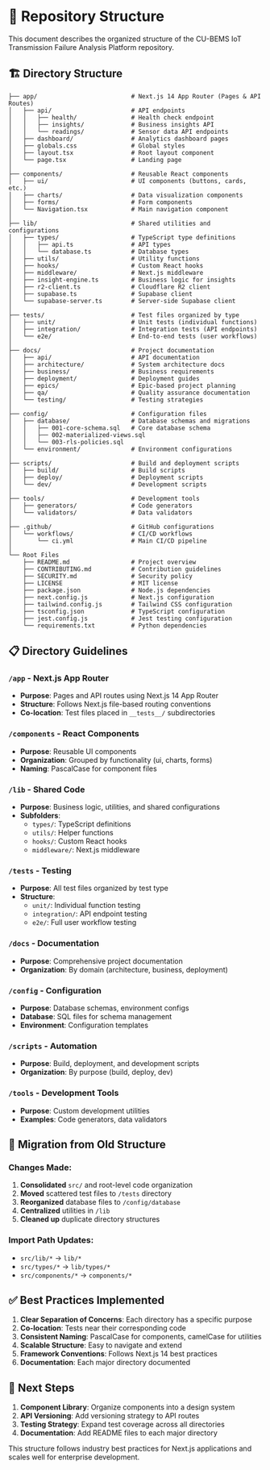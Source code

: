# 📁 Repository Structure

This document describes the organized structure of the CU-BEMS IoT Transmission Failure Analysis Platform repository.

## 🏗️ Directory Structure

```
├── app/                          # Next.js 14 App Router (Pages & API Routes)
│   ├── api/                      # API endpoints
│   │   ├── health/               # Health check endpoint
│   │   ├── insights/             # Business insights API
│   │   └── readings/             # Sensor data API endpoints
│   ├── dashboard/                # Analytics dashboard pages
│   ├── globals.css               # Global styles
│   ├── layout.tsx                # Root layout component
│   └── page.tsx                  # Landing page
│
├── components/                   # Reusable React components
│   ├── ui/                       # UI components (buttons, cards, etc.)
│   ├── charts/                   # Data visualization components
│   ├── forms/                    # Form components
│   └── Navigation.tsx            # Main navigation component
│
├── lib/                          # Shared utilities and configurations
│   ├── types/                    # TypeScript type definitions
│   │   ├── api.ts                # API types
│   │   └── database.ts           # Database types
│   ├── utils/                    # Utility functions
│   ├── hooks/                    # Custom React hooks
│   ├── middleware/               # Next.js middleware
│   ├── insight-engine.ts         # Business logic for insights
│   ├── r2-client.ts              # Cloudflare R2 client
│   ├── supabase.ts               # Supabase client
│   └── supabase-server.ts        # Server-side Supabase client
│
├── tests/                        # Test files organized by type
│   ├── unit/                     # Unit tests (individual functions)
│   ├── integration/              # Integration tests (API endpoints)
│   └── e2e/                      # End-to-end tests (user workflows)
│
├── docs/                         # Project documentation
│   ├── api/                      # API documentation
│   ├── architecture/             # System architecture docs
│   ├── business/                 # Business requirements
│   ├── deployment/               # Deployment guides
│   ├── epics/                    # Epic-based project planning
│   ├── qa/                       # Quality assurance documentation
│   └── testing/                  # Testing strategies
│
├── config/                       # Configuration files
│   ├── database/                 # Database schemas and migrations
│   │   ├── 001-core-schema.sql   # Core database schema
│   │   ├── 002-materialized-views.sql
│   │   └── 003-rls-policies.sql
│   └── environment/              # Environment configurations
│
├── scripts/                      # Build and deployment scripts
│   ├── build/                    # Build scripts
│   ├── deploy/                   # Deployment scripts
│   └── dev/                      # Development scripts
│
├── tools/                        # Development tools
│   ├── generators/               # Code generators
│   └── validators/               # Data validators
│
├── .github/                      # GitHub configurations
│   └── workflows/                # CI/CD workflows
│       └── ci.yml                # Main CI/CD pipeline
│
└── Root Files
    ├── README.md                 # Project overview
    ├── CONTRIBUTING.md           # Contribution guidelines
    ├── SECURITY.md               # Security policy
    ├── LICENSE                   # MIT license
    ├── package.json              # Node.js dependencies
    ├── next.config.js            # Next.js configuration
    ├── tailwind.config.js        # Tailwind CSS configuration
    ├── tsconfig.json             # TypeScript configuration
    ├── jest.config.js            # Jest testing configuration
    └── requirements.txt          # Python dependencies
```

## 📋 Directory Guidelines

### `/app` - Next.js App Router
- **Purpose**: Pages and API routes using Next.js 14 App Router
- **Structure**: Follows Next.js file-based routing conventions
- **Co-location**: Test files placed in `__tests__/` subdirectories

### `/components` - React Components
- **Purpose**: Reusable UI components
- **Organization**: Grouped by functionality (ui, charts, forms)
- **Naming**: PascalCase for component files

### `/lib` - Shared Code
- **Purpose**: Business logic, utilities, and shared configurations
- **Subfolders**:
  - `types/`: TypeScript definitions
  - `utils/`: Helper functions
  - `hooks/`: Custom React hooks
  - `middleware/`: Next.js middleware

### `/tests` - Testing
- **Purpose**: All test files organized by test type
- **Structure**:
  - `unit/`: Individual function testing
  - `integration/`: API endpoint testing
  - `e2e/`: Full user workflow testing

### `/docs` - Documentation
- **Purpose**: Comprehensive project documentation
- **Organization**: By domain (architecture, business, deployment)

### `/config` - Configuration
- **Purpose**: Database schemas, environment configs
- **Database**: SQL files for schema management
- **Environment**: Configuration templates

### `/scripts` - Automation
- **Purpose**: Build, deployment, and development scripts
- **Organization**: By purpose (build, deploy, dev)

### `/tools` - Development Tools
- **Purpose**: Custom development utilities
- **Examples**: Code generators, data validators

## 🔄 Migration from Old Structure

### Changes Made:
1. **Consolidated** `src/` and root-level code organization
2. **Moved** scattered test files to `/tests` directory
3. **Reorganized** database files to `/config/database`
4. **Centralized** utilities in `/lib`
5. **Cleaned up** duplicate directory structures

### Import Path Updates:
- `src/lib/*` → `lib/*`
- `src/types/*` → `lib/types/*`
- `src/components/*` → `components/*`

## ✅ Best Practices Implemented

1. **Clear Separation of Concerns**: Each directory has a specific purpose
2. **Co-location**: Tests near their corresponding code
3. **Consistent Naming**: PascalCase for components, camelCase for utilities
4. **Scalable Structure**: Easy to navigate and extend
5. **Framework Conventions**: Follows Next.js 14 best practices
6. **Documentation**: Each major directory documented

## 🚀 Next Steps

1. **Component Library**: Organize components into a design system
2. **API Versioning**: Add versioning strategy to API routes
3. **Testing Strategy**: Expand test coverage across all directories
4. **Documentation**: Add README files to each major directory

This structure follows industry best practices for Next.js applications and scales well for enterprise development.